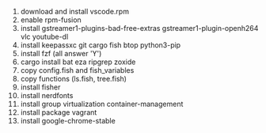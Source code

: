 1. download and install vscode.rpm
2. enable rpm-fusion
3. install gstreamer1-plugins-bad-free-extras gstreamer1-plugin-openh264 vlc youtube-dl
4. install keepassxc git cargo fish btop python3-pip
5. install fzf (all answer 'Y')
6. cargo install bat eza ripgrep zoxide
7. copy config.fish and fish_variables
8. copy functions (ls.fish, tree.fish)
9. install fisher
10. install nerdfonts
11. install group virtualization container-management
12. install package vagrant
13. install google-chrome-stable
